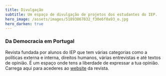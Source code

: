 ```yaml
---
title: Divulgação
subtitle: Um espaço de divulgação de projetos dos estudantes do IEP.
hero_image: /assets/images/51893867032_f30e6f0a93_o.jpg
hero_darken: true
---
```


### Da Democracia em Portugal

 Revista fundada por alunos do IEP que tem várias categorias como a políticas externa e interna, direitos humanos, várias entrevistas e até textos de opinião. É um espaço onde tens a liberdade de expressar a tua opinião. Carrega aqui para acederes ao [website](https://democraciapt.github.io/) da revista. 
